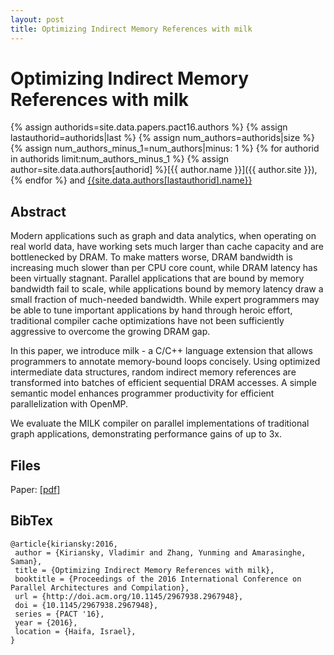 ```yaml
---
layout: post
title: Optimizing Indirect Memory References with milk
---
```

Optimizing Indirect Memory References with milk
=========================================

{% assign authorids=site.data.papers.pact16.authors %}
{% assign lastauthorid=authorids|last %}
{% assign num_authors=authorids|size %}
{% assign num_authors_minus_1=num_authors|minus: 1 %}
{% for authorid in authorids limit:num_authors_minus_1 %} {% assign author=site.data.authors[authorid] %}[{{ author.name }}]({{ author.site }}), {% endfor %} and 
[{{site.data.authors[lastauthorid].name}}]({{site.data.authors[lastauthorid].site}})

## Abstract
Modern applications such as graph and data analytics, when operating on real world data, have working sets much larger than cache capacity and are bottlenecked by DRAM. To make matters worse, DRAM bandwidth is increasing much slower than per CPU core count, while DRAM latency has been virtually stagnant. Parallel applications that are bound by memory bandwidth fail to scale, while applications bound by memory latency draw a small fraction of much-needed bandwidth. While expert programmers may be able to tune important applications by hand through heroic effort, traditional compiler cache optimizations have not been sufficiently aggressive to overcome the growing DRAM gap.

In this paper, we introduce milk - a C/C++ language extension that allows programmers to annotate memory-bound loops concisely. Using optimized intermediate data structures, random indirect memory references are transformed into batches of efficient sequential DRAM accesses. A simple semantic model enhances programmer productivity for efficient parallelization with OpenMP.

We evaluate the MILK compiler on parallel implementations of traditional graph applications, demonstrating performance gains of up to 3x.

## Files
Paper: [[pdf]]({{site.data.papers.pact16.dlpdf}})

## BibTex
    @article{kiriansky:2016,
     author = {Kiriansky, Vladimir and Zhang, Yunming and Amarasinghe, Saman},
     title = {Optimizing Indirect Memory References with milk},
     booktitle = {Proceedings of the 2016 International Conference on Parallel Architectures and Compilation},
     url = {http://doi.acm.org/10.1145/2967938.2967948},
     doi = {10.1145/2967938.2967948},
     series = {PACT '16},
     year = {2016},
     location = {Haifa, Israel},
    }
